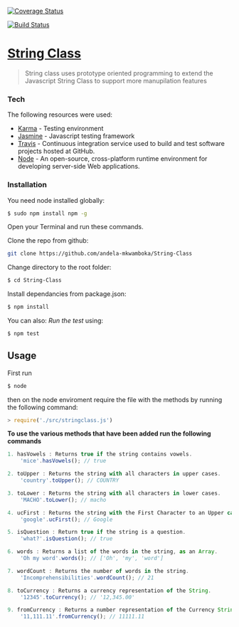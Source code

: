 [![Coverage Status](https://coveralls.io/repos/github/andela-mkwamboka/String-Class/badge.svg?branch=develop)](https://coveralls.io/github/andela-mkwamboka/String-Class?branch=develop)

[![Build Status](https://travis-ci.org/swagger-api/swagger-js.svg?branch=master)](https://travis-ci.org/swagger-api/swagger-js)

# [String Class](https://github.com/andela-mkwamboka/String-Class)

>String class uses prototype oriented programming to extend the Javascript String Class to support more manupilation features

### Tech

The following resources were used:

* [Karma](https://karma-runner.github.io/1.0/index.html) -  Testing environment
* [Jasmine](http://jasmine.github.io/2.0/introduction.html) - Javascript testing framework
* [Travis](https://travis-ci.org) - Continuous integration service used to build and test software projects hosted at GitHub.
* [Node](https://nodejs.org/en/) -  An open-source, cross-platform runtime environment for developing server-side Web applications.

### Installation

You need node installed globally:

```sh
$ sudo npm install npm -g
```
Open your Terminal and run these commands.

Clone the repo from github:
```sh
git clone https://github.com/andela-mkwamboka/String-Class
```
Change directory to the root folder:
```sh
$ cd String-Class
```
Install dependancies from package.json:
```sh
$ npm install
```
You can also:
  *Run the test* using:
```sh
$ npm test
```
## Usage
First run
```javascript
$ node
```
then on the node enviroment require the file with the methods by running the following command:
```javascript
> require('./src/stringclass.js')
```
**To use the various methods that have been added run the following commands**
```javascript
1. hasVowels : Returns true if the string contains vowels.
    'mice'.hasVowels(); // true

2. toUpper : Returns the string with all characters in upper cases.
    'country'.toUpper(); // COUNTRY

3. toLower : Returns the string with all characters in lower cases.
    'MACHO'.toLower(); // macho

4. ucFirst : Returns the string with the First Character to an Upper case.
    'google'.ucFirst(); // Google

5. isQuestion : Return true if the string is a question.
    'what?'.isQuestion(); // true

6. words : Returns a list of the words in the string, as an Array.
    'Oh my word'.words(); // ['Oh', 'my', 'word']

7. wordCount : Returns the number of words in the string.
    'Incomprehensibilities'.wordCount(); // 21

8. toCurrency : Returns a currency representation of the String.
    '12345'.toCurrency(); // '12,345.00'

9. fromCurrency : Returns a number representation of the Currency String.
    '11,111.11'.fromCurrency(); // 11111.11
```
